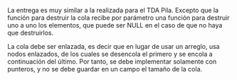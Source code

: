 La entrega es muy similar a la realizada para el TDA Pila. Excepto que la función para destruir la cola recibe por parámetro una función para destruir uno a uno los elementos, que puede ser NULL en el caso de que no haya que destruirlos.

La cola debe ser enlazada, es decir que en lugar de usar un arreglo, usa nodos enlazados, de los cuales se desencola el primero y se encola a continuación del último. Por tanto, se debe implementar solamente con punteros, y no se debe guardar en un campo el tamaño de la cola.


